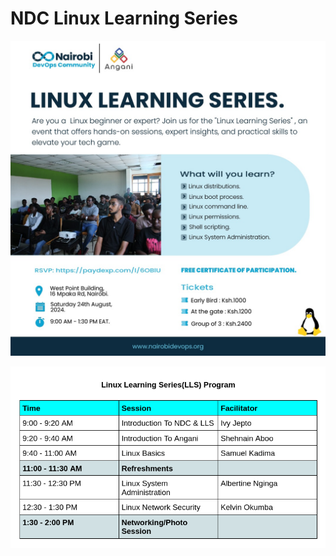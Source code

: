 # NDC Linux Learning Series
![Event Image](./images/angani2.jpeg)


![Program](./images/lls%20program.png)
